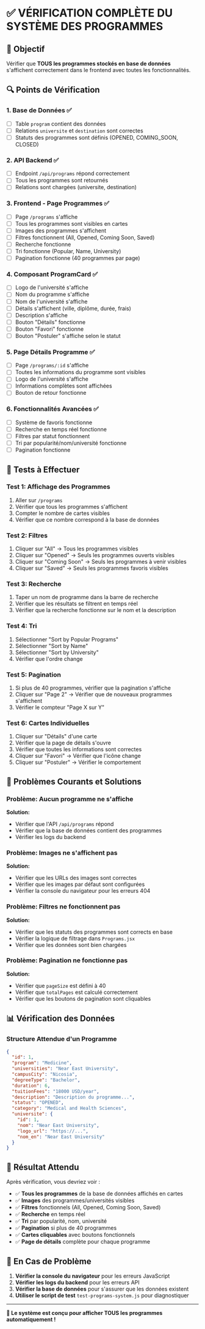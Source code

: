 # ✅ VÉRIFICATION COMPLÈTE DU SYSTÈME DES PROGRAMMES

## 🎯 **Objectif**
Vérifier que **TOUS les programmes stockés en base de données** s'affichent correctement dans le frontend avec toutes les fonctionnalités.

## 🔍 **Points de Vérification**

### 1. **Base de Données** ✅
- [ ] Table `program` contient des données
- [ ] Relations `universite` et `destination` sont correctes
- [ ] Statuts des programmes sont définis (OPENED, COMING_SOON, CLOSED)

### 2. **API Backend** ✅
- [ ] Endpoint `/api/programs` répond correctement
- [ ] Tous les programmes sont retournés
- [ ] Relations sont chargées (universite, destination)

### 3. **Frontend - Page Programmes** ✅
- [ ] Page `/programs` s'affiche
- [ ] Tous les programmes sont visibles en cartes
- [ ] Images des programmes s'affichent
- [ ] Filtres fonctionnent (All, Opened, Coming Soon, Saved)
- [ ] Recherche fonctionne
- [ ] Tri fonctionne (Popular, Name, University)
- [ ] Pagination fonctionne (40 programmes par page)

### 4. **Composant ProgramCard** ✅
- [ ] Logo de l'université s'affiche
- [ ] Nom du programme s'affiche
- [ ] Nom de l'université s'affiche
- [ ] Détails s'affichent (ville, diplôme, durée, frais)
- [ ] Description s'affiche
- [ ] Bouton "Détails" fonctionne
- [ ] Bouton "Favori" fonctionne
- [ ] Bouton "Postuler" s'affiche selon le statut

### 5. **Page Détails Programme** ✅
- [ ] Page `/programs/:id` s'affiche
- [ ] Toutes les informations du programme sont visibles
- [ ] Logo de l'université s'affiche
- [ ] Informations complètes sont affichées
- [ ] Bouton de retour fonctionne

### 6. **Fonctionnalités Avancées** ✅
- [ ] Système de favoris fonctionne
- [ ] Recherche en temps réel fonctionne
- [ ] Filtres par statut fonctionnent
- [ ] Tri par popularité/nom/université fonctionne
- [ ] Pagination fonctionne

## 🧪 **Tests à Effectuer**

### **Test 1: Affichage des Programmes**
1. Aller sur `/programs`
2. Vérifier que tous les programmes s'affichent
3. Compter le nombre de cartes visibles
4. Vérifier que ce nombre correspond à la base de données

### **Test 2: Filtres**
1. Cliquer sur "All" → Tous les programmes visibles
2. Cliquer sur "Opened" → Seuls les programmes ouverts visibles
3. Cliquer sur "Coming Soon" → Seuls les programmes à venir visibles
4. Cliquer sur "Saved" → Seuls les programmes favoris visibles

### **Test 3: Recherche**
1. Taper un nom de programme dans la barre de recherche
2. Vérifier que les résultats se filtrent en temps réel
3. Vérifier que la recherche fonctionne sur le nom et la description

### **Test 4: Tri**
1. Sélectionner "Sort by Popular Programs"
2. Sélectionner "Sort by Name"
3. Sélectionner "Sort by University"
4. Vérifier que l'ordre change

### **Test 5: Pagination**
1. Si plus de 40 programmes, vérifier que la pagination s'affiche
2. Cliquer sur "Page 2" → Vérifier que de nouveaux programmes s'affichent
3. Vérifier le compteur "Page X sur Y"

### **Test 6: Cartes Individuelles**
1. Cliquer sur "Détails" d'une carte
2. Vérifier que la page de détails s'ouvre
3. Vérifier que toutes les informations sont correctes
4. Cliquer sur "Favori" → Vérifier que l'icône change
5. Cliquer sur "Postuler" → Vérifier le comportement

## 🚨 **Problèmes Courants et Solutions**

### **Problème: Aucun programme ne s'affiche**
**Solution:**
- Vérifier que l'API `/api/programs` répond
- Vérifier que la base de données contient des programmes
- Vérifier les logs du backend

### **Problème: Images ne s'affichent pas**
**Solution:**
- Vérifier que les URLs des images sont correctes
- Vérifier que les images par défaut sont configurées
- Vérifier la console du navigateur pour les erreurs 404

### **Problème: Filtres ne fonctionnent pas**
**Solution:**
- Vérifier que les statuts des programmes sont corrects en base
- Vérifier la logique de filtrage dans `Programs.jsx`
- Vérifier que les données sont bien chargées

### **Problème: Pagination ne fonctionne pas**
**Solution:**
- Vérifier que `pageSize` est défini à 40
- Vérifier que `totalPages` est calculé correctement
- Vérifier que les boutons de pagination sont cliquables

## 📊 **Vérification des Données**

### **Structure Attendue d'un Programme**
```json
{
  "id": 1,
  "program": "Medicine",
  "universities": "Near East University",
  "campusCity": "Nicosia",
  "degreeType": "Bachelor",
  "duration": 6,
  "tuitionFees": "18000 USD/year",
  "description": "Description du programme...",
  "status": "OPENED",
  "category": "Medical and Health Sciences",
  "universite": {
    "id": 1,
    "nom": "Near East University",
    "logo_url": "https://...",
    "nom_en": "Near East University"
  }
}
```

## 🎉 **Résultat Attendu**

Après vérification, vous devriez voir :
- ✅ **Tous les programmes** de la base de données affichés en cartes
- ✅ **Images** des programmes/universités visibles
- ✅ **Filtres** fonctionnels (All, Opened, Coming Soon, Saved)
- ✅ **Recherche** en temps réel
- ✅ **Tri** par popularité, nom, université
- ✅ **Pagination** si plus de 40 programmes
- ✅ **Cartes cliquables** avec boutons fonctionnels
- ✅ **Page de détails** complète pour chaque programme

## 🔧 **En Cas de Problème**

1. **Vérifier la console du navigateur** pour les erreurs JavaScript
2. **Vérifier les logs du backend** pour les erreurs API
3. **Vérifier la base de données** pour s'assurer que les données existent
4. **Utiliser le script de test** `test-programs-system.js` pour diagnostiquer

---

**🎯 Le système est conçu pour afficher TOUS les programmes automatiquement !**
